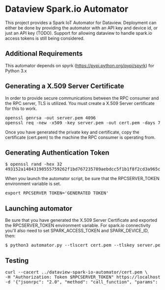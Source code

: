 # Dataview Spark.io Automator
This project provides a Spark IoT Automator for Dataview. Deployment can either be done by providing the automator with an API key and device id, or just an API key (TODO). Support for allowing dataview to handle spark.io access tokens is still being considered.

## Additional Requirements

This automator depends on spyrk (https://pypi.python.org/pypi/spyrk) for Python 3.x

## Generating a X.509 Server Certificate

In order to provide secure communications between the RPC consumer and the RPC server, TLS is utilized. You must create a X.509 Server certificate for this to work.

<pre>
openssl genrsa -out server.pem 4096
openssl req -new -x509 -key server.pem -out cert.pem -days 730
</pre>

Once you have generated the private key and certificate, copy the certificate (cert.pem) to the machine the RPC consumer is operating from.

## Generating Authentication Token

<pre>
$ openssl rand -hex 32
493152a14843198555759262f1bd767235789aebdcc5f1b1f8f2cd3a965c8c7a
</pre>

When you launch the automator script, be sure that the RPCSERVER_TOKEN environment variable is set.

<pre>
export RPCSERVER_TOKEN='GENERATED_TOKEN'
</pre>

## Launching automator

Be sure that you have generated the X.509 Server Certificate and exported the RPCSERVER_TOKEN environment variable. For spark.io connectivity you'll also need to set SPARK_ACCESS_TOKEN and SPARK_DEVICE_ID, then:

<pre>
$ python3 automator.py --tlscert cert.pem --tlskey server.pem
</pre>

## Testing

<pre>
curl --cacert ../dataview-spark-io-automator/cert.pem \
-H "Authorization: Token $RPCSERVER_TOKEN" https://localhost:8080/rpc \
-d '{"jsonrpc": "2.0", "method": "call_function", "params": ["YOUR_SPARKIO_COMMAND", ["PARAMS"]], "id": 1}' 